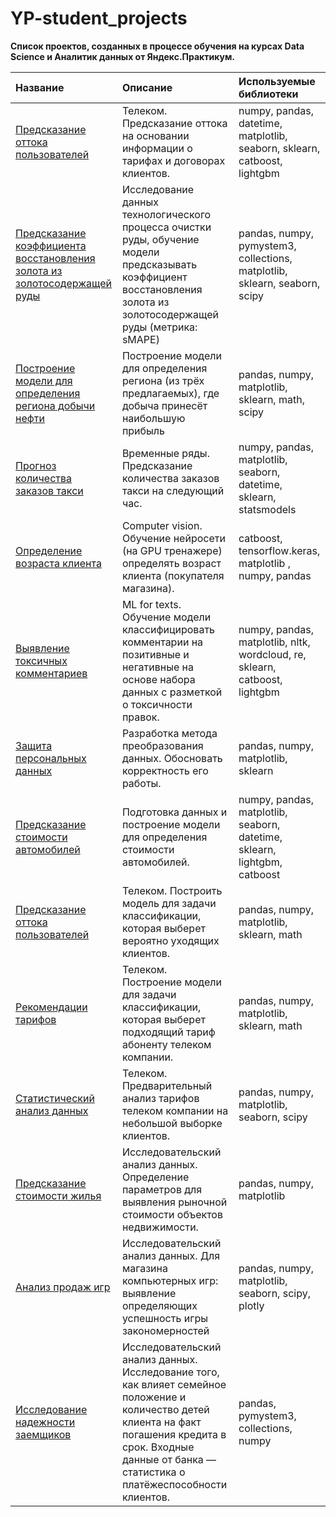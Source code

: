 # YP-student_projects

**Список проектов, созданных в процессе обучения на курсах Data Science и Аналитик данных от Яндекс.Практикум.** 

| Название | Описание | Используемые библиотеки |
| :-------------------- | :--------------------- |:----------------------------|
|[Предсказание оттока пользователей](https://github.com/natalie-ch/YP-student_projects/tree/main/01-%D0%9F%D1%80%D0%B5%D0%B4%D1%81%D0%BA%D0%B0%D0%B7%D0%B0%D0%BD%D0%B8%D0%B5%20%D0%BE%D1%82%D1%82%D0%BE%D0%BA%D0%B0%20%D0%BF%D0%BE%D0%BB%D1%8C%D0%B7%D0%BE%D0%B2%D0%B0%D1%82%D0%B5%D0%BB%D0%B5%D0%B9.%20%D0%A2%D0%B5%D0%BB%D0%B5%D0%BA%D0%BE%D0%BC)| Телеком. Предсказание оттока на основании информации о тарифах и договорах клиентов. |numpy, pandas, datetime, matplotlib, seaborn, sklearn, catboost, lightgbm|
|[Предсказание коэффициента восстановления золота из золотосодержащей руды](https://github.com/natalie-ch/YP-student_projects/tree/main/02-%D0%9F%D1%80%D0%B5%D0%B4%D1%81%D0%BA%D0%B0%D0%B7%D0%B0%D0%BD%D0%B8%D0%B5%20%D0%BA%D0%BE%D1%8D%D1%84%D1%84%D0%B8%D1%86%D0%B8%D0%B5%D0%BD%D1%82%D0%B0%20%D0%B2%D0%BE%D1%81%D1%81%D1%82%D0%B0%D0%BD%D0%BE%D0%B2%D0%BB%D0%B5%D0%BD%D0%B8%D1%8F%20%D0%B7%D0%BE%D0%BB%D0%BE%D1%82%D0%B0%20%D0%B8%D0%B7%20%D0%B7%D0%BE%D0%BB%D0%BE%D1%82%D0%BE%D1%81%D0%BE%D0%B4%D0%B5%D1%80%D0%B6%D0%B0%D1%89%D0%B5%D0%B9%20%D1%80%D1%83%D0%B4%D1%8B)|Исследование данных технологического процесса очистки руды, обучение модели предсказывать коэффициент восстановления золота из золотосодержащей руды (метрика: sMAPE)|pandas, numpy, pymystem3, collections, matplotlib, sklearn, seaborn, scipy|
|[Построение модели для определения региона добычи нефти](https://github.com/natalie-ch/YP-student_projects/tree/main/03-%D0%9F%D0%BE%D1%81%D1%82%D1%80%D0%BE%D0%B5%D0%BD%D0%B8%D0%B5%20%D0%BC%D0%BE%D0%B4%D0%B5%D0%BB%D0%B8%20%D0%B4%D0%BB%D1%8F%20%D0%BE%D0%BF%D1%80%D0%B5%D0%B4%D0%B5%D0%BB%D0%B5%D0%BD%D0%B8%D1%8F%20%D1%80%D0%B5%D0%B3%D0%B8%D0%BE%D0%BD%D0%B0%20%D0%B4%D0%BE%D0%B1%D1%8B%D1%87%D0%B8%20%D0%BD%D0%B5%D1%84%D1%82%D0%B8)| Построение модели для определения региона (из трёх предлагаемых), где добыча принесёт наибольшую прибыль|pandas, numpy, matplotlib, sklearn, math, scipy|
|[Прогноз количества заказов такси](https://github.com/natalie-ch/YP-student_projects/tree/main/04-%D0%9F%D1%80%D0%BE%D0%B3%D0%BD%D0%BE%D0%B7%20%D0%BA%D0%BE%D0%BB%D0%B8%D1%87%D0%B5%D1%81%D1%82%D0%B2%D0%B0%20%D0%B7%D0%B0%D0%BA%D0%B0%D0%B7%D0%BE%D0%B2%20%D1%82%D0%B0%D0%BA%D1%81%D0%B8)|Временные ряды. Предсказание количества заказов такси на следующий час.|numpy, pandas, matplotlib, seaborn, datetime, sklearn, statsmodels|
|[Определение возраста клиента](https://github.com/natalie-ch/YP-student_projects/tree/main/05-%D0%9E%D0%BF%D1%80%D0%B5%D0%B4%D0%B5%D0%BB%D0%B5%D0%BD%D0%B8%D0%B5%20%D0%B2%D0%BE%D0%B7%D1%80%D0%B0%D1%81%D1%82%D0%B0%20%D0%BA%D0%BB%D0%B8%D0%B5%D0%BD%D1%82%D0%B0%20(computer%20vision))|Computer vision. Обучение нейросети (на GPU тренажере) определять возраст клиента (покупателя магазина).|catboost, tensorflow.keras, matplotlib , numpy, pandas|
|[Выявление токсичных комментариев](https://github.com/natalie-ch/YP-student_projects/tree/main/06-%D0%92%D1%8B%D1%8F%D0%B2%D0%BB%D0%B5%D0%BD%D0%B8%D0%B5%20%D1%82%D0%BE%D0%BA%D1%81%D0%B8%D1%87%D0%BD%D1%8B%D1%85%20%D0%BA%D0%BE%D0%BC%D0%BC%D0%B5%D0%BD%D1%82%D0%B0%D1%80%D0%B8%D0%B5%D0%B2%20(ml%20for%20texts))|ML for texts. Обучение модели классифицировать комментарии на позитивные и негативные на основе набора данных с разметкой о токсичности правок.|numpy, pandas, matplotlib, nltk, wordcloud, re, sklearn, catboost, lightgbm|
|[Защита персональных данных](https://github.com/natalie-ch/YP-student_projects/tree/main/07-%D0%97%D0%B0%D1%89%D0%B8%D1%82%D0%B0%20%D0%BF%D0%B5%D1%80%D1%81%D0%BE%D0%BD%D0%B0%D0%BB%D1%8C%D0%BD%D1%8B%D1%85%20%D0%B4%D0%B0%D0%BD%D0%BD%D1%8B%D1%85)|Разработка метода преобразования данных. Обосновать корректность его работы.|pandas, numpy, matplotlib, sklearn|
|[Предсказание стоимости автомобилей](https://github.com/natalie-ch/YP-student_projects/tree/main/08-%D0%9F%D1%80%D0%B5%D0%B4%D1%81%D0%BA%D0%B0%D0%B7%D0%B0%D0%BD%D0%B8%D0%B5%20%D1%81%D1%82%D0%BE%D0%B8%D0%BC%D0%BE%D1%81%D1%82%D0%B8%20%D0%B0%D0%B2%D1%82%D0%BE%D0%BC%D0%BE%D0%B1%D0%B8%D0%BB%D0%B5%D0%B9)|Подготовка данных и построение модели для определения стоимости автомобилей.|numpy, pandas, matplotlib, seaborn, datetime, sklearn, lightgbm, catboost|
|[Предсказание оттока пользователей](https://github.com/natalie-ch/YP-student_projects/tree/main/09-%D0%9F%D1%80%D0%B5%D0%B4%D1%81%D0%BA%D0%B0%D0%B7%D0%B0%D0%BD%D0%B8%D0%B5%20%D0%BE%D1%82%D1%82%D0%BE%D0%BA%D0%B0%20%D0%BF%D0%BE%D0%BB%D1%8C%D0%B7%D0%BE%D0%B2%D0%B0%D1%82%D0%B5%D0%BB%D0%B5%D0%B9.%20%D0%A2%D0%B5%D0%BB%D0%B5%D0%BA%D0%BE%D0%BC)|Телеком. Построить модель для задачи классификации, которая выберет вероятно уходящих клиентов.|pandas, numpy, matplotlib, sklearn, math|
|[Рекомендации тарифов](https://github.com/natalie-ch/YP-student_projects/tree/main/10-%D0%A0%D0%B5%D0%BA%D0%BE%D0%BC%D0%B5%D0%BD%D0%B4%D0%B0%D1%86%D0%B8%D0%B8%20%D1%82%D0%B0%D1%80%D0%B8%D1%84%D0%BE%D0%B2)|Телеком. Построение модели для задачи классификации, которая выберет подходящий тариф абоненту телеком компании.|pandas, numpy, matplotlib, sklearn, math|
|[Статистический анализ данных](https://github.com/natalie-ch/YP-student_projects/tree/main/11-%D0%A1%D1%82%D0%B0%D1%82%D0%B8%D1%82%D1%81%D1%82%D0%B8%D1%87%D0%B5%D1%81%D0%BA%D0%B8%D0%B9%20%D0%B0%D0%BD%D0%B0%D0%BB%D0%B8%D0%B7.%20%D0%A2%D0%B5%D0%BB%D0%B5%D0%BA%D0%BE%D0%BC)|Телеком. Предварительный анализ тарифов телеком компании на небольшой выборке клиентов.|pandas, numpy, matplotlib, seaborn, scipy|
|[Предсказание стоимости жилья](https://github.com/natalie-ch/YP-student_projects/tree/main/12-%D0%9F%D1%80%D0%B5%D0%B4%D1%81%D0%BA%D0%B0%D0%B7%D0%B0%D0%BD%D0%B8%D0%B5%20%D1%81%D1%82%D0%BE%D0%B8%D0%BC%D0%BE%D1%81%D1%82%D0%B8%20%D0%B6%D0%B8%D0%BB%D1%8C%D1%8F)|Исследовательский анализ данных. Определение параметров для выявления рыночной стоимости объектов недвижимости.|pandas, numpy, matplotlib|
|[Анализ продаж игр](https://github.com/natalie-ch/YP-student_projects/tree/main/13-%D0%90%D0%BD%D0%B0%D0%BB%D0%B8%D0%B7%20%D0%BF%D1%80%D0%BE%D0%B4%D0%B0%D0%B6%20%D0%B8%D0%B3%D1%80)|Исследовательский анализ данных. Для магазина компьютерных игр: выявление определяющих успешность игры закономерностей|pandas, numpy, matplotlib, seaborn, scipy, plotly|
|[Исследование надежности заемщиков](https://github.com/natalie-ch/YP-student_projects/tree/main/14-%D0%98%D1%81%D1%81%D0%BB%D0%B5%D0%B4%D0%BE%D0%B2%D0%B0%D0%BD%D0%B8%D0%B5%20%D0%BD%D0%B0%D0%B4%D1%91%D0%B6%D0%BD%D0%BE%D1%81%D1%82%D0%B8%20%D0%B7%D0%B0%D1%91%D0%BC%D1%89%D0%B8%D0%BA%D0%BE%D0%B2)|Исследовательский анализ данных. Исследование того, как влияет семейное положение и количество детей клиента на факт погашения кредита в срок. Входные данные от банка — статистика о платёжеспособности клиентов.|pandas, pymystem3, collections, numpy|
